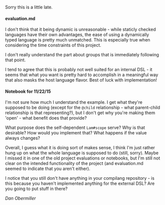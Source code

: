 Sorry this is a little late.

#### evaluation.md

I don't think that it being dynamic is unreasonable - while staticly checked languages
have their own advantages, the ease of using a dynamically typed language is pretty
much unmatched.  This is especially true when considering the time constraints of this
project.

I don't really understand the part about groups that is immediately following that point.

I tend to agree that this is probably not well suited for an internal DSL - it seems that
what you want is pretty hard to accomplish in a meaningful way that also masks the host
language flavor.  Best of luck with implementation!

#### Notebook for 11/22/15

I'm not sure how much I understand the example.  I get what they're supposed to be
doing (except for the `@child` relationship - what parent-child relationship is that
representing?), but I don't get why you're making them 'open' - what benefit does that
provide?

What purpose does the self-dependent `Lam#scope` serve?  Why is that desirable? How 
would you implement that? What happens if the value always changes?

Overall, I guess what it is doing sort of makes sense, I think I'm just rather hung up
on what the whole language is supposed to do (still, sorry).  Maybe I missed it in one
of the old project evaluations or notebooks, but I'm still not clear on the intended
functionality of the project (and evaluation.md seemed to indicate that you aren't
either).

I notice that you still don't have anything in your compilang repository - is this because
you haven't implemented anything for the external DSL? Are you going to put stuff in there?

_Dan Obermiller_
